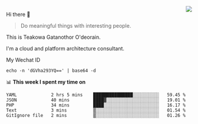 <img align="right" src="https://github-readme-stats.vercel.app/api?username=Teakowa&show_icons=true&icon_color=2f80ed&text_color=718096&bg_color=ffffff&hide_title=true" />

Hi there 👋

> Do meaningful things with interesting people.

This is Teakowa Gatanothor O'deorain.

I'm a cloud and platform architecture consultant.

My Wechat ID

```
echo -n 'dGVha293YQ==' | base64 -d
```

📊 **This week I spent my time on**
<!--START_SECTION:waka-->
```text
YAML             2 hrs 5 mins    ███████████████░░░░░░░░░░   59.45 % 
JSON             40 mins         ████▓░░░░░░░░░░░░░░░░░░░░   19.01 % 
PHP              34 mins         ████░░░░░░░░░░░░░░░░░░░░░   16.17 % 
Text             3 mins          ▒░░░░░░░░░░░░░░░░░░░░░░░░   01.54 % 
GitIgnore file   2 mins          ▒░░░░░░░░░░░░░░░░░░░░░░░░   01.26 % 
```
<!--END_SECTION:waka-->
